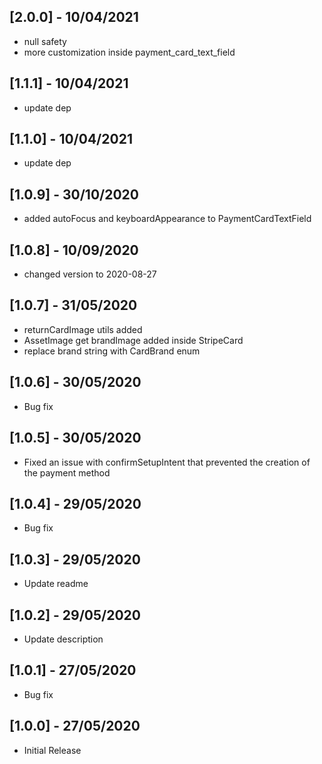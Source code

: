 ## [2.0.0] - 10/04/2021

- null safety
- more customization inside payment_card_text_field

## [1.1.1] - 10/04/2021

- update dep

## [1.1.0] - 10/04/2021

- update dep

## [1.0.9] - 30/10/2020

- added autoFocus and keyboardAppearance to PaymentCardTextField

## [1.0.8] - 10/09/2020

- changed version to 2020-08-27

## [1.0.7] - 31/05/2020

- returnCardImage utils added
- AssetImage get brandImage added inside StripeCard
- replace brand string with CardBrand enum

## [1.0.6] - 30/05/2020

- Bug fix

## [1.0.5] - 30/05/2020

- Fixed an issue with confirmSetupIntent that prevented the creation of the payment method

## [1.0.4] - 29/05/2020

- Bug fix

## [1.0.3] - 29/05/2020

- Update readme

## [1.0.2] - 29/05/2020

- Update description

## [1.0.1] - 27/05/2020

- Bug fix

## [1.0.0] - 27/05/2020

- Initial Release
